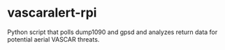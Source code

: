 # vascaralert-rpi
Python script that polls dump1090 and gpsd and analyzes return data for potential aerial VASCAR threats.
